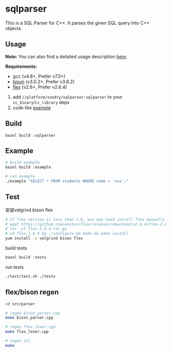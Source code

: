 # sqlparser
This is a SQL Parser for C++. It parses the given SQL query into C++ objects.

## Usage
**Note:** You can also find a detailed usage description [here](docs/basic-usage.md).

**Requirements:**
* gcc (v4.8+, Prefer v7.5+)
* [bison](https://www.gnu.org/software/bison/) (v3.0.2+, Prefer v3.8.2)
* [flex](https://github.com/westes/flex) (v2.6+, Prefer v2.6.4)

1. add `//platform/sundry/sqlparser:sqlparser` to your `cc_binary`/`cc_library` deps
2. code like [example](example/example.cpp)

## Build
```
bazel build :sqlparser
```

## Example
```bash
# build example
bazel build :example

# run example
./example "SELECT * FROM students WHERE name = 'xxx';"
```

## Test

安装valgrind bison flex
```bash
# if flex version is less than 2.6, you may need install flex manually
# wget https://github.com/westes/flex/releases/download/v2.6.4/flex-2.6.4.tar.gz
# tar -xf flex-2.6.4.tar.gz
# cd flex-2.6.4 && ./configure && make && make install
yum install -y valgrind bison flex
```

build tests
```bash
bazel build :tests
```

run tests
```bash
./test/test.sh ./tests
```

## flex/bison regen

```bash
cd src/parser

# regen bison_parser.cpp
make bison_parser.cpp

# regen flex_lexer.cpp
make flex_lexer.cpp

# regen all
make
```

